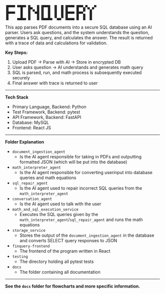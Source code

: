 ```
▗▄▄▄▖▗▄▄▄▖▗▖  ▗▖▗▄▄▄▖ ▗▖ ▗▖▗▄▄▄▖▗▄▄▖▗▖  ▗▖
▐▌     █  ▐▛▚▖▐▌▐▌ ▐▌ ▐▌ ▐▌▐▌   ▐▌ ▐▌▝▚▞▘ 
▐▛▀▀▘  █  ▐▌ ▝▜▌▐▌ ▐▌ ▐▌ ▐▌▐▛▀▀▘▐▛▀▚▖ ▐▌  
▐▌   ▗▄█▄▖▐▌  ▐▌▐▙▄▟▙▖▝▚▄▞▘▐▙▄▄▖▐▌ ▐▌ ▐▌                                          
```

This app parses PDF documents into a secure SQL database using an AI parser. Users ask questions, and the system
understands the question, generates a SQL query, and calculates the answer. The result is returned with a trace of data
and calculations for validation.

**Key Steps:**

1. Upload PDF → Parse with AI → Store in encrypted DB
2. User asks question → AI understands and generates math query
3. SQL is parsed, run, and math process is subsequently executed securely
4. Final answer with trace is returned to user

---

**Tech Stack**

- Primary Language, Backend: Python
- Test Framework, Backend: pytest
- API Framework, Backend: FastAPI
- Database: MySQL
- Frontend: React JS

---

**Folder Explanation**

- `document_ingestion_agent`
  - Is the AI agent responsible for taking in PDFs and outputting formatted JSON (which will be put into the database)
- `math_interpreter_agent`
  - Is the AI agent responsible for converting userinput into database queries and math equations
- `sql_repair_agent`
  - Is the AI agent used to repair incorrect SQL queries from the `math_interpreter_agent`
- `conversation_agent`
  - Is the AI agent used to talk with the user
- `math_and_sql_execution_service`
  - Executes the SQL queries given by the `math_interpreter_agent`/`sql_repair_agent` and runs the math equations
- `storage_service`
  - Stores the output of the `document_ingestion_agent` in the database and converts SELECT query responses to JSON
- `finquery-frontend`
  - The frontend of the program written in React
- `testing`
  - The directory holding all pytest tests
- `docs`
  - The folder containing all documentation

---

**See the `docs` folder for flowcharts and more specific information.**
